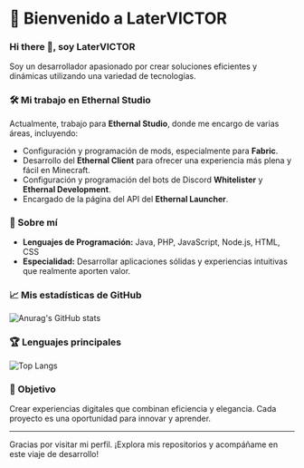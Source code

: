 # 🌌 Bienvenido a LaterVICTOR

### Hi there 👋, soy **LaterVICTOR**

Soy un desarrollador apasionado por crear soluciones eficientes y dinámicas utilizando una variedad de tecnologías.

### 🛠️ Mi trabajo en Ethernal Studio
Actualmente, trabajo para **Ethernal Studio**, donde me encargo de varias áreas, incluyendo:
- Configuración y programación de mods, especialmente para **Fabric**.
- Desarrollo del **Ethernal Client** para ofrecer una experiencia más plena y fácil en Minecraft.
- Configuración y programación del bots de Discord **Whitelister** y **Ethernal Development**.
- Encargado de la página del API del **Ethernal Launcher**.

### 🚀 Sobre mí
- **Lenguajes de Programación:** Java, PHP, JavaScript, Node.js, HTML, CSS
- **Especialidad:** Desarrollar aplicaciones sólidas y experiencias intuitivas que realmente aporten valor.

### 📈 Mis estadísticas de GitHub

![Anurag's GitHub stats](https://github-readme-stats.vercel.app/api?username=LaterVICTOR&theme=merko&text_color=329a15&show_icons=true)

### 🏆 Lenguajes principales

![Top Langs](https://github-readme-stats.vercel.app/api/top-langs/?username=LaterVICTOR&hide_progress=donut)

### 🎯 Objetivo
Crear experiencias digitales que combinan eficiencia y elegancia. Cada proyecto es una oportunidad para innovar y aprender.

---

Gracias por visitar mi perfil. ¡Explora mis repositorios y acompáñame en este viaje de desarrollo!
